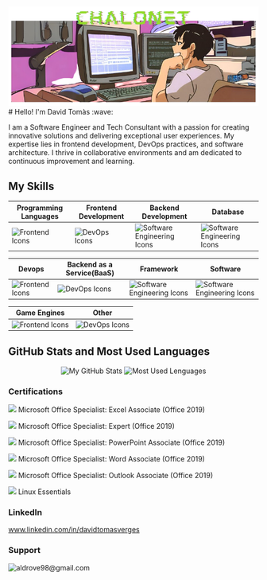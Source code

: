 
<img  src="/logo1.png">
# Hello! I'm David Tomàs :wave:

I am a Software Engineer and Tech Consultant with a passion for creating innovative solutions and delivering exceptional user experiences. My expertise lies in frontend development, DevOps practices, and software architecture. I thrive in collaborative environments and am dedicated to continuous improvement and learning.

## My Skills

<div align="center">
	
| **Programming Languages** | **Frontend Development** | **Backend Development** | **Database** |
|---------------------------|-------------------------|--------------------------|--------------|
|  <img alt="Frontend Icons" src="https://skillicons.dev/icons?i=c,java,javascript,cs,php,python&theme=light&perline=3">  | <img alt="DevOps Icons" src="https://skillicons.dev/icons?i=angular,css,html&theme=light&perline=4"> |  <img alt="Software Engineering Icons" src="https://skillicons.dev/icons?i=nodejs,rabbitmq&theme=light&perline=4"> | <img alt="Software Engineering Icons" src="https://skillicons.dev/icons?i=mongodb,mysql&theme=light&perline=4">

</div>

<div align="center">
	
| **Devops** | **Backend as a Service(BaaS)** | **Framework** | **Software** |
|------------|--------------------------------|---------------|--------------|
|  <img alt="Frontend Icons" src="https://skillicons.dev/icons?i=aws,docker,bash,azure&theme=light&perline=6">  | <img alt="DevOps Icons" src="https://skillicons.dev/icons?i=firebase&theme=light&perline=4"> |  <img alt="Software Engineering Icons" src="https://skillicons.dev/icons?i=dotnet,symfony&theme=light&perline=4"> | <img alt="Software Engineering Icons" src="https://skillicons.dev/icons?i=postman&theme=light&perline=4">

</div>

<div align="center">
	
| **Game Engines** | **Other** 
|------------------|-----------|
|  <img alt="Frontend Icons" src="https://skillicons.dev/icons?i=unity&theme=light&perline=4">  | <img alt="DevOps Icons" src="https://skillicons.dev/icons?i=linux,git,arduino,windows,ubuntu,raspberrypi&theme=light&perline=3"> 

</div>
	
## GitHub Stats and Most Used Languages
<div align="center">
<picture>
<source
  srcset="https://github-readme-stats.vercel.app/api?username=emagrina&show_icons=true&count_private=true&locale=es&custom_title=My%20GitHub%20Stats&theme=github_dark"
  media="(prefers-color-scheme: dark)"
/>
<source
  srcset="https://github-readme-stats.vercel.app/api?username=emagrina&show_icons=true&count_private=true&locale=es&custom_title=My%20GitHub%20Stats&theme=default"
  media="(prefers-color-scheme: light), (prefers-color-scheme: no-preference)"
/>
<img height="165em" src="https://github-readme-stats.vercel.app/api?username=emagrina&show_icons=true" alt="My GitHub Stats"/>
</picture>

<picture>
<source
  srcset="https://github-readme-stats.vercel.app/api/top-langs/?username=emagrina&layout=compact&langs_count=10&theme=github_dark"
  media="(prefers-color-scheme: dark)"
/>
<source
  srcset="https://github-readme-stats.vercel.app/api/top-langs/?username=emagrina&layout=compact&langs_count=10&theme=default"
  media="(prefers-color-scheme: light), (prefers-color-scheme: no-preference)"
/>
<img height="165em" src="https://github-readme-stats.vercel.app/api/top-langs/?username=emagrina&layout=compact&langs_count=10" alt="Most Used Lenguages"/>
</picture>
</div>

### Certifications
<img src="https://img.icons8.com/color/24/000000/microsoft-excel-2019.png"/> Microsoft Office Specialist: Excel Associate (Office 2019)

<img src="https://img.icons8.com/color/24/000000/microsoft-excel-2019.png"/> Microsoft Office Specialist: Expert (Office 2019)

<img src="https://img.icons8.com/color/24/000000/microsoft-powerpoint-2019.png"/> Microsoft Office Specialist: PowerPoint Associate (Office 2019)

<img src="https://img.icons8.com/color/24/000000/microsoft-word-2019.png"/> Microsoft Office Specialist: Word Associate (Office 2019)

<img src="https://img.icons8.com/color/24/000000/microsoft-outlook-2019.png"/> Microsoft Office Specialist: Outlook Associate (Office 2019)

<img src="https://img.icons8.com/color/24/000000/linux.png"/> Linux Essentials

### LinkedIn
www.linkedin.com/in/davidtomasverges

### Support
<p><a href="https://www.buymeacoffee.com/aldrove98@gmail.com"> <img align="left" src="https://cdn.buymeacoffee.com/buttons/v2/default-yellow.png" height="50" width="210" alt="aldrove98@gmail.com" /></a></p><br><br>
